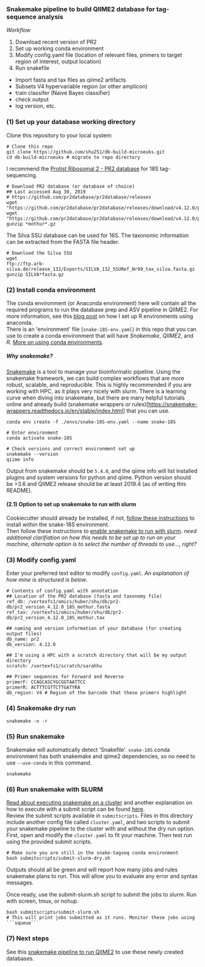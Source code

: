 ### Snakemake pipeline to build QIIME2 database for tag-sequence analysis

_Workflow_
1. Download recent version of PR2
2. Set up working conda environment
3. Modify config.yaml file (location of relevant files, primers to target region of interest, output location)
4. Run snakefile
  * Import fasta and tax files as qiime2 artifacts
  * Subsets V4 hypervariable region (or other amplicon)
  * train classifer (Naive Bayes classifier)
  * check output
  * log version, etc.


### (1) Set up your database working directory
Clone this repository to your local system:

```
# Clone this repo
git clone https://github.com/shu251/db-build-microeuks.git
cd db-build-microeuks # migrate to repo directory
```

I recommend the [Protist Ribosomal 2 - PR2 database](https://github.com/pr2database/pr2database) for 18S tag-sequencing.

```
# Download PR2 database (or database of choice)
## Last accessed Aug 30, 2019
# https://github.com/pr2database/pr2database/releases
wget "https://github.com/pr2database/pr2database/releases/download/v4.12.0/pr2_version_4.12.0_18S_mothur.fasta.gz"
wget "https://github.com/pr2database/pr2database/releases/download/v4.12.0/pr2_version_4.12.0_18S_mothur.tax.gz"
gunzip *mothur*.gz
```

The Silva SSU database can be used for 16S. The taxonomic information can be
extracted from the FASTA file header.

```
# Download the Silva SSU
wget 
ftp://ftp.arb-silva.de/release_132/Exports/SILVA_132_SSURef_Nr99_tax_silva.fasta.gz
gunzip SILVA*fasta.gz
```

### (2) Install conda environment

The conda environment (or Anaconda environment) here will contain all the required programs to run the database prep and ASV pipeline in QIIME2. For more information, see this [blog post](https://alexanderlabwhoi.github.io/post/anaconda-r-sarah/) on how I set up R environments using anaconda.  
There is an 'environment' file (```snake-18S-env.yaml```) in this repo that you can use to create a conda environment that will have *Snakemake*, *QIIME2*, and *R*. [More on using conda environments](https://docs.conda.io/projects/conda/en/latest/user-guide/tasks/manage-environments.html).  

##### _Why snakemake?_
[Snakemake](https://snakemake.readthedocs.io/en/stable/index.html) is a tool to manage your bioinformatic pipeline. Using the snakemake framework, we can build complex workflows that are more robust, scalable, and reproducible. This is highly recommended if you are working with HPC, as it plays very nicely with slurm. There is a learning curve when diving into snakemake, but there are many helpful tutorials online and already build (snakemake wrappers or rules)[https://snakemake-wrappers.readthedocs.io/en/stable/index.html] that you can use.

```
conda env create -f ./envs/snake-18S-env.yaml --name snake-18S 

# Enter environment
conda activate snake-18S

# Check versions and correct environment set up
snakemake --version
qiime info
```
Output from snakemake should be ```5.4.0```, and the qiime info will list installed plugins and system versions for python and qiime. Python version should be >3.6 and QIIME2 release should be at least 2019.4 (as of writing this README).

#### (2.1) Option to set up snakemake to run with slurm
Cookiecutter should already be installed, if not, [follow these instructions](https://cookiecutter.readthedocs.io/en/latest/installation.html) to install within the snake-18S environment.   
Then follow these instructions to [enable snakemake to run with slurm](https://github.com/Snakemake-Profiles/generic).
_need additional clarifiation on how this needs to be set up to run on your machine, alternate option is to select the number of threads to use..., right?_

### (3) Modify config.yaml


Enter your preferred text editor to modify ```config.yaml```. _An explanation of how mine is structured is below_.

```
# Contents of config.yaml with annotation
## Location of the PR2 database (fasta and taxonomy file)
ref_db: /vortexfs1/omics/huber/shu/db/pr2-db/pr2_version_4.12.0_18S_mothur.fasta
ref_tax: /vortexfs1/omics/huber/shu/db/pr2-db/pr2_version_4.12.0_18S_mothur.tax

## naming and version information of your database (for creating output files)
db_name: pr2
db_version: 4.12.0

## I'm using a HPC with a scratch directory that will be my output directory
scratch: /vortexfs1/scratch/sarahhu

## Primer sequences for Forward and Reverse
primerF: CCAGCASCYGCGGTAATTCC
primerR: ACTTTCGTTCTTGATYRA
db_region: V4 # Region of the barcode that these primers highlight
```

### (4) Snakemake dry run

```
snakemake -n -r
```

### (5) Run snakemake
Snakemake will automatically detect 'Snakefile'. ```snake-18S``` conda environment has both snakemake and qiime2 dependencies, so no need to use ```--use-conda``` in this command.
```
snakemake
```

### (6) Run snakemake with SLURM

[Read about executing snakemake on a cluster](https://snakemake.readthedocs.io/en/stable/executable.html) and another explanation on how to execute with a submit script can be found [here](https://hpc-carpentry.github.io/hpc-python/17-cluster/).    
Review the submit scripts available in ```submitscripts```. Files in this directory include another config file called ```cluster.yaml```, and two scripts to submit your snakemake pipeline to the cluster with and without the dry run option.   
First, open and modify the ```cluster.yaml``` to fit your machine. Then test run using the provided submit scripts.
```
# Make sure you are still in the snake-tagseq conda environment
bash submitscripts/submit-slurm-dry.sh
```
Outputs should all be green and will report how many jobs and rules snakemake plans to run. This will allow you to evaluate any error and syntax messages.  

Once ready, use the submit-slurm.sh script to submit the jobs to slurm. Run with screen, tmux, or nohup.
```
bash submitscripts/submit-slurm.sh
# This will print jobs submitted as it runs. Monitor these jobs using ```squeue```

```

### (7) Next steps
See this [snakemake pipeline to run QIIME2](https://github.com/shu251/tagseq-qiime2-snakemake) to use these newly created databases.
